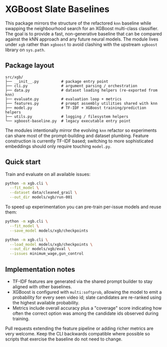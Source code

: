 # XGBoost Slate Baselines

This package mirrors the structure of the refactored `knn` baseline while
swapping the neighbourhood search for an XGBoost multi-class classifier. The
goal is to provide a fast, non-generative baseline that can be compared against
the kNN approach and any future neural models. The module lives under
`xgb` rather than `xgboost` to avoid clashing with the upstream `xgboost`
library on `sys.path`.

## Package layout

```
src/xgb/
├── __init__.py          # package entry point
├── cli.py               # argument parsing / orchestration
├── data.py              # dataset loading helpers (re-exported from knn)
├── evaluate.py          # evaluation loop + metrics
├── features.py          # prompt assembly utilities shared with knn
├── model.py             # TF-IDF + XGBoost training/prediction helpers
├── utils.py             # logging / filesystem helpers
└── xgboost-baseline.py  # legacy executable entry point
```

The modules intentionally mirror the evolving `knn` refactor so experiments can
share most of the prompt-building and dataset plumbing. Feature construction is
currently TF-IDF based; switching to more sophisticated embeddings should only
require touching `model.py`.

## Quick start

Train and evaluate on all available issues:

```bash
python -m xgb.cli \
  --fit_model \
  --dataset data/cleaned_grail \
  --out_dir models/xgb/run-001
```

To speed up experimentation you can pre-train per-issue models and reuse them:

```bash
python -m xgb.cli \
  --fit_model \
  --save_model models/xgb/checkpoints

python -m xgb.cli \
  --load_model models/xgb/checkpoints \
  --out_dir models/xgb/eval \
  --issues minimum_wage,gun_control
```

## Implementation notes

* TF-IDF features are generated via the shared prompt builder to stay aligned
  with other baselines.
* XGBoost is configured with `multi:softprob`, allowing the model to emit a
  probability for every seen video id; slate candidates are re-ranked using the
  highest available probability.
* Metrics include overall accuracy plus a "coverage" score indicating how often
  the correct option was among the candidate ids observed during training.

Pull requests extending the feature pipeline or adding richer metrics are very
welcome. Keep the CLI backwards compatible where possible so scripts that
exercise the baseline do not need to change.

